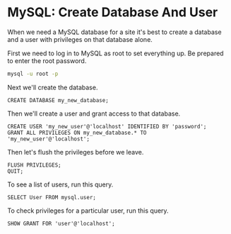 MySQL: Create Database And User
===============================

When we need a MySQL database for a site it's best to
create a database and a user with privileges on that
database alone.

First we need to log in to MySQL as root to set everything up.
Be prepared to enter the root password.

```bash
mysql -u root -p
```

Next we'll create the database.

```mysql
CREATE DATABASE my_new_database;
```

Then we'll create a user and grant access to that database.

```mysql
CREATE USER 'my_new_user'@'localhost' IDENTIFIED BY 'password';
GRANT ALL PRIVILEGES ON my_new_database.* TO 'my_new_user'@'localhost';
```

Then let's flush the privileges before we leave.

```mysql
FLUSH PRIVILEGES;
QUIT;
```

To see a list of users, run this query.

```mysql
SELECT User FROM mysql.user;
```

To check privileges for a particular user, run this query.

```mysql
SHOW GRANT FOR 'user'@'localhost';
```
